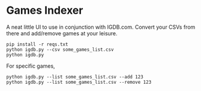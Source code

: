 # Games Indexer

A neat little UI to use in conjunction with IGDB.com. Convert your CSVs from there and add/remove games at your leisure.

    pip install -r reqs.txt
    python igdb.py --csv some_games_list.csv
    python igdb.py

For specific games,

    python igdb.py --list some_games_list.csv --add 123
    python igdb.py --list some_games_list.csv --remove 123
